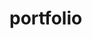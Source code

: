 # portfolio
<!-- npm run deploy to update gh pages for react app -->
<!-- https://github.com/gitname/react-gh-pages -->
